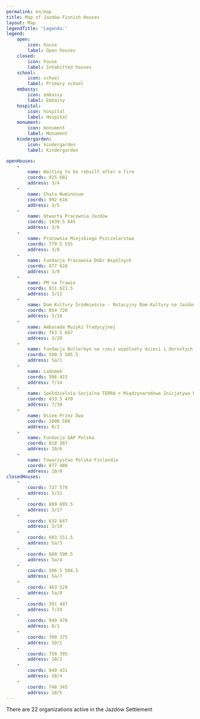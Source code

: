 ```yaml
---
permalink: en/map
title: Map of Jazdów Finnish Houses
layout: Map
legendTitle: 'Legenda:'
legend:
    open:
        icon: house
        label: Open houses
    closed:
        icon: house
        label: Inhabitted houses
    school:
        icon: school
        label: Primary school
    embassy:
        icon: embassy
        label: Embassy
    hospital:
        icon: hospital
        label: Hospital
    monument:
        icon: monument
        label: Monument
    kindergarden:
        icon: kindergarden
        label: Kindergarden

openHouses:
    - 
        name: Waiting to be rebuilt after a fire
        coords: 925 602
        address: 3/4
    - 
        name: Chata Numinosum
        coords: 992 616
        address: 3/5
    - 
        name: Otwarta Pracownia Jazdów
        coords: 1039.5 645
        address: 3/6
    - 
        name: Pracownia Miejskiego Pszczelarstwa
        coords: 779.5 555
        address: 3/8
    - 
        name: Fundacja Pracownia Dóbr Wspólnych
        coords: 877 628
        address: 3/9
    - 
        name: PM na Trawie
        coords: 811 621.5
        address: 3/12
    - 
        name: Dom Kultury Śródmieście - Rotacyjny Dom Kultury na Jazdowie
        coords: 854 720
        address: 3/18
    - 
        name: Ambasada Muzyki Tradycyjnej
        coords: 763.5 667
        address: 3/20
    - 
        name: Fundacja Bullerbyn na rzecz wspólnoty dzieci i dorosłych
        coords: 500.5 505.5
        address: 5a/1
    - 
        name: Ladomek
        coords: 506 423
        address: 7/14
    - 
        name: Spółdzielnia Socjalna TERRA + Międzynarodowa Inicjatywa Humanitarna
        coords: 433.5 470
        address: 7/30
    - 
        name: Osiem Przez Dwa
        coords: 1000 500
        address: 8/2
    - 
        name: Fundacja GAP Polska
        coords: 818 307
        address: 10/6
    - 
        name: Towarzystwo Polska-Finlandia
        coords: 877 408
        address: 10/8
closedHouses:
    - 
        coords: 737 579
        address: 3/11
    - 
        coords: 809 695.5
        address: 3/17
    - 
        coords: 632 647
        address: 3/19
    - 
        coords: 603 551.5
        address: 5a/3
    - 
        coords: 600 590.5
        address: 5a/4
    - 
        coords: 506.5 584.5
        address: 5a/7
    - 
        coords: 463 529
        address: 5a/8
    - 
        coords: 391 497
        address: 7/29
    - 
        coords: 949 470
        address: 8/1
    - 
        coords: 709 375
        address: 10/1
    - 
        coords: 759 395
        address: 10/2
    - 
        coords: 840 431
        address: 10/4
    - 
        coords: 748 345
        address: 10/5
---
```

There are 22 organizations active in the Jazdów Settlement